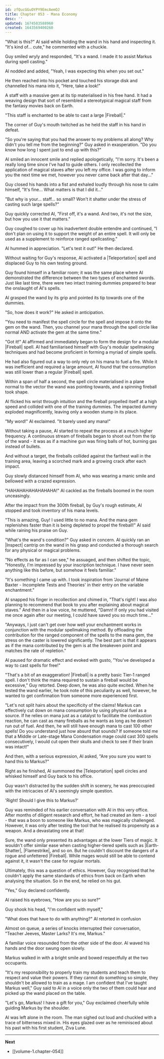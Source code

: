 ```yaml
---
id: zfQucGGuOYPY9EmcAemOJ
title: Chapter 053 - Mana Economy
desc: ''
updated: 1674503588960
created: 1643569400260
---
```


"What is this?" Al said while holding the wand in his hand and inspecting it. "It's kind of... cute," he commented with a chuckle.

Guy smiled wryly and responded, "It's a wand. I made it to assist Markus during spell casting."

Al nodded and added, "Yeah, I was expecting this when you set out."

He then reached into his pocket and touched his storage disk and channelled his mana into it, "Here, take a look!"

A staff with a massive gem at its tip materialised in his free hand. It had a weaving design that sort of resembled a stereotypical magical staff from the fantasy movies back on Earth.

"This staff is enchanted to be able to cast a large |Fireball|."

The corner of Guy's mouth twitched as he held the staff in his hand in defeat.

"So you're saying that you had the answer to my problems all along? Why didn't you tell me from the beginning?" Guy asked in exasperation. "Do you know how long I spent just to end up with this?"

Al smiled an innocent smile and replied apologetically, "I'm sorry. It's been a really long time since I've had to guide others. I only recollected the application of magical staves after you left my office. I was going to inform you the next time we met, however you never came back after that day..."

Guy closed his hands into a fist and exhaled loudly through his nose to calm himself, "It's fine... What matters is that I did it..."

"But why is your... staff... so small? Won't it shatter under the stress of casting such large spells?"

Guy quickly corrected Al, "First off, it's a wand. And two, it's not the size, but how you use it that matters." 

Guy coughed to cover up his inadvertent double entendre and continued, "I don't plan on using it to support the weight of an entire spell. It will only be used as a supplement to reinforce ranged spellcasting."

Al hummed in appreciation. "Let's test it out!" He then declared.

Without waiting for Guy's response, Al activated a |Teleportation| spell and displaced Guy to his own testing ground.

Guy found himself in a familiar room; it was the same place where Al demonstrated the difference between the two types of enchanted swords. Just like last time, there were two intact training dummies prepared to bear the onslaught of Al's spells.

Al grasped the wand by its grip and pointed its tip towards one of the dummies.

"So, how does it work?" He asked in anticipation.

"You need to manifest the spell circle for the spell and impose it onto the gem on the wand. Then, you channel your mana through the spell circle like normal AND activate the gem at the same time."

"Got it!" Al affirmed and immediately began to form the design for a modular |Fireball| spell. Al had familiarised himself with Guy's modular spellmaking techniques and had become proficient in forming a myriad of simple spells.

He had also figured out a way to only rely on his mana to fuel a fire. While it was inefficient and required a large amount, Al found that the consumption was still lower than a regular |Fireball| spell.

Within a span of half a second, the spell circle materialised in a plane normal to the vector the wand was pointing towards, and a spinning fireball took shape.

Al flicked his wrist through intuition and the fireball propelled itself at a high speed and collided with one of the training dummies. The impacted dummy exploded magnificently, leaving only a wooden stump in its place.

"My word!" Al exclaimed. "It barely used any mana!"

Without taking a pause, Al started to repeat the process at a much higher frequency. A continuous stream of fireballs began to shoot out from the tip of the wand - it was as if a machine gun was firing balls of hot, burning gas instead of bullets.

And without a target, the fireballs collided against the farthest wall in the training area, leaving a scorched mark and a growing crack after each impact.

Guy slowly distanced himself from Al, who was wearing a manic smile and bellowed with a crazed expression.

"HAHAHAHAHAHAHAHA!" Al cackled as the fireballs boomed in the room unceasingly.

After the impact from the 300th fireball, by Guy's rough estimate, Al stopped and took inventory of his mana levels.

"This is amazing, Guy! I used little to no mana. And the mana gem replenishes faster than it is being depleted to propel the fireball!" Al said while raining his praise on Guy.

"What's the wand's condition?" Guy asked in concern. Al quickly ran an |Inspect| cantrip on the wand in his grasp and conducted a thorough search for any physical or magical problems.

"No effects as far as I can see," he assuaged, and then shifted the topic, "Honestly, I'm impressed by your inscription technique. I have never seen anything like this before, but somehow it feels familiar."

"It's something I came up with. I took inspiration from 'Journal of Maine Baxter - Incomplete Tests and Theories' in their entry on the variable enchantment."

Al snapped his finger in recollection and chimed in, "That's right! I was also planning to recommend that book to you after explaining about magical staves." And then in a low voice, he muttered, "Damn! If only you had visited me once again after our meeting, I could have saved you so much time..."

"Anyways, I just can't get over how well your enchantment works in conjunction with the modular spellmaking method. By offloading the contribution for the ranged component of the spells to the mana gem, the stress on the caster is lowered significantly. The best part is that it appears as if the mana contributed by the gem is at the breakeven point and matches the rate of repletion."

Al paused for dramatic effect and evoked with gusto, "You've developed a way to cast spells for free!"

"That's a bit of an exaggeration! |Fireball| is a pretty basic Tier-1 ranged spell. I don't think the mana required to sustain a fireball would be excessive," Guy retorted. Deep down, he was also quite excited. When he tested the wand earlier, he took note of this peculiarity as well, however, he wanted to get confirmation from someone more experienced first.

"Let's not split hairs about the specificity of the claims! Markus can effectively cut down on mana consumption by using physical fuel as a source. If he relies on mana just as a catalyst to facilitate the combustion reaction, he can cast as many fireballs as he wants as long as he doesn't run out of fuel. And then, he will still have enough mana to cast 100 other spells! Do you understand just how absurd that sounds? If someone told me that a Middle or Late-stage Mana Condensation mage could cast 300 spells consecutively, I would cut open their skulls and check to see if their brain was intact!"

And then, with a serious expression, Al asked, "Are you sure you want to hand this to Markus?"

Right as he finished, Al summoned the |Teleportation| spell circles and whisked himself and Guy back to his office.

Guy wasn't distracted by the sudden shift in scenery, he was preoccupied with the intricacies of Al's seemingly simple question.

'Right! Should I give this to Markus?'

Guy was reminded of his earlier conversation with Al in this very office. After months of diligent research and effort, he had created an item - a tool - that was a boon to someone like Markus, who was magically challenged. However, it was only after testing the tool that he realised its propensity as a weapon. And a devastating one at that!

Sure, the wand only presented its advantages at the lower Tiers of magic. It wouldn't offer similar ease when casting higher-tiered spells such as |Earth-Shatter|, |Flamestrike|, and so on. But he couldn't discount the dangers of a rogue and unfettered |Fireball|. While mages would still be able to contend against it, it wasn't the case for regular mortals.

Ultimately, this was a question of ethics. However, Guy recognised that he couldn't apply the same standards of ethics from back on Earth when analysing the situation. So in the end, he relied on his gut.

"Yes," Guy declared confidently.

Al raised his eyebrows, "How are you so sure?"

Guy shook his head, "I'm confident with myself,"

"What does that have to do with anything?" Al retorted in confusion

Almost on queue, a series of knocks interrupted their conversation, "Teacher Jeeves, Master Larks? It's me, Markus."

A familiar voice resounded from the other side of the door. Al waved his hands and the door swung open slowly.

Markus walked in with a bright smile and bowed respectfully at the two occupants.

"It's my responsibility to properly train my students and teach them to respect and value their powers. If they cannot do something so simple, they shouldn't be allowed to train as a mage. I am confident that I've taught Markus well," Guy said to Al in a voice only the two of them could hear and picked up the wand placed on the table.

"Let's go, Markus! I have a gift for you," Guy exclaimed cheerfully while guiding Markus by the shoulder.

Al was left alone in the room. The man sighed out loud and chuckled with a trace of bitterness mixed in. His eyes glazed over as he reminisced about his past with his first student, Ziva Lune.

____

**Next**
* [[volume-1.chapter-054]]